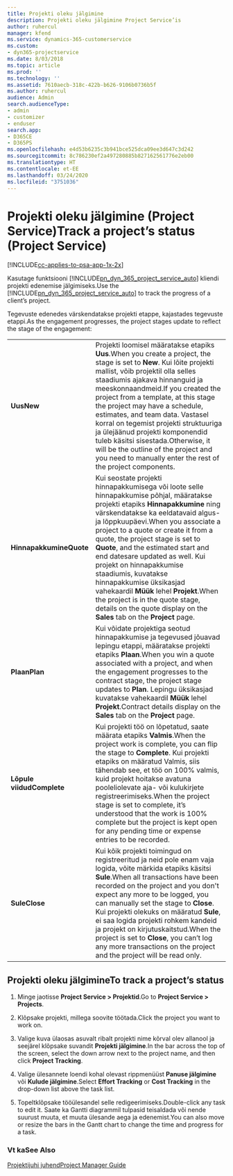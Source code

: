 ```yaml
---
title: Projekti oleku jälgimine
description: Projekti oleku jälgimine Project Service’is
author: ruhercul
manager: kfend
ms.service: dynamics-365-customerservice
ms.custom:
- dyn365-projectservice
ms.date: 8/03/2018
ms.topic: article
ms.prod: ''
ms.technology: ''
ms.assetid: 7610aecb-318c-422b-b626-9106b0736b5f
ms.author: ruhercul
audience: Admin
search.audienceType:
- admin
- customizer
- enduser
search.app:
- D365CE
- D365PS
ms.openlocfilehash: e4d53b6235c3b941bce525dca09ee3d647c3d242
ms.sourcegitcommit: 8c786230ef2a497280885b827162561776e2eb00
ms.translationtype: HT
ms.contentlocale: et-EE
ms.lasthandoff: 03/24/2020
ms.locfileid: "3751036"
---
```

# <a name="track-a-projects-status-project-service"></a><span data-ttu-id="5f137-103">Projekti oleku jälgimine (Project Service)</span><span class="sxs-lookup"><span data-stu-id="5f137-103">Track a project’s status (Project Service)</span></span>

[!INCLUDE[cc-applies-to-psa-app-1x-2x](../includes/cc-applies-to-psa-app-1x-2x.md)]

<span data-ttu-id="5f137-104">Kasutage funktsiooni [!INCLUDE[pn_dyn_365_project_service_auto](../includes/pn-dyn-365-project-service-auto.md)] kliendi projekti edenemise jälgimiseks.</span><span class="sxs-lookup"><span data-stu-id="5f137-104">Use the [!INCLUDE[pn_dyn_365_project_service_auto](../includes/pn-dyn-365-project-service-auto.md)] to track the progress of a client’s project.</span></span>  

<span data-ttu-id="5f137-105">Tegevuste edenedes värskendatakse projekti etappe, kajastades tegevuste etappi.</span><span class="sxs-lookup"><span data-stu-id="5f137-105">As the engagement progresses, the project stages update to reflect the stage of the engagement:</span></span>  


|              |                                                                                                                                                                                                                                                                                                  |
|--------------|--------------------------------------------------------------------------------------------------------------------------------------------------------------------------------------------------------------------------------------------------------------------------------------------------|
|   <span data-ttu-id="5f137-106">**Uus**</span><span class="sxs-lookup"><span data-stu-id="5f137-106">**New**</span></span>    | <span data-ttu-id="5f137-107">Projekti loomisel määratakse etapiks **Uus**.</span><span class="sxs-lookup"><span data-stu-id="5f137-107">When you create a project, the stage is set to **New**.</span></span> <span data-ttu-id="5f137-108">Kui lõite projekti mallist, võib projektil olla selles staadiumis ajakava hinnanguid ja meeskonnaandmeid.</span><span class="sxs-lookup"><span data-stu-id="5f137-108">If you created the project from a template, at this stage the project may have a schedule, estimates, and team data.</span></span> <span data-ttu-id="5f137-109">Vastasel korral on tegemist projekti struktuuriga ja ülejäänud projekti komponendid tuleb käsitsi sisestada.</span><span class="sxs-lookup"><span data-stu-id="5f137-109">Otherwise, it will be the outline of the project and you need to manually enter the rest of the project components.</span></span> |
|  <span data-ttu-id="5f137-110">**Hinnapakkumine**</span><span class="sxs-lookup"><span data-stu-id="5f137-110">**Quote**</span></span>   |      <span data-ttu-id="5f137-111">Kui seostate projekti hinnapakkumisega või loote selle hinnapakkumise põhjal, määratakse projekti etapiks **Hinnapakkumine** ning värskendatakse ka eeldatavaid algus- ja lõppkuupäevi.</span><span class="sxs-lookup"><span data-stu-id="5f137-111">When you associate a project to a quote or create it from a quote, the project stage is set to **Quote**, and the estimated start and end datesare updated as well.</span></span> <span data-ttu-id="5f137-112">Kui projekt on hinnapakkumise staadiumis, kuvatakse hinnapakkumise üksikasjad vahekaardil **Müük** lehel **Projekt**.</span><span class="sxs-lookup"><span data-stu-id="5f137-112">When the project is in the quote stage, details on the quote display on the **Sales** tab on the **Project** page.</span></span>      |
|   <span data-ttu-id="5f137-113">**Plaan**</span><span class="sxs-lookup"><span data-stu-id="5f137-113">**Plan**</span></span>   |                                     <span data-ttu-id="5f137-114">Kui võidate projektiga seotud hinnapakkumise ja tegevused jõuavad lepingu etappi, määratakse projekti etapiks **Plaan**.</span><span class="sxs-lookup"><span data-stu-id="5f137-114">When you win a quote associated with a project, and when the engagement progresses to the contract stage, the project stage updates to **Plan**.</span></span> <span data-ttu-id="5f137-115">Lepingu üksikasjad kuvatakse vahekaardil **Müük** lehel **Projekt**.</span><span class="sxs-lookup"><span data-stu-id="5f137-115">Contract details display on the **Sales** tab on the **Project** page.</span></span>                                      |
| <span data-ttu-id="5f137-116">**Lõpule viidud**</span><span class="sxs-lookup"><span data-stu-id="5f137-116">**Complete**</span></span> |                    <span data-ttu-id="5f137-117">Kui projekti töö on lõpetatud, saate määrata etapiks **Valmis**.</span><span class="sxs-lookup"><span data-stu-id="5f137-117">When the project work is complete, you can flip the stage to **Complete**.</span></span> <span data-ttu-id="5f137-118">Kui projekti etapiks on määratud Valmis, siis tähendab see, et töö on 100% valmis, kuid projekt hoitakse avatuna pooleliolevate aja- või kulukirjete registreerimiseks.</span><span class="sxs-lookup"><span data-stu-id="5f137-118">When the project stage is set to complete, it’s understood that the work is 100% complete but the project is kept open for any pending time or expense entries to be recorded.</span></span>                     |
|  <span data-ttu-id="5f137-119">**Sule**</span><span class="sxs-lookup"><span data-stu-id="5f137-119">**Close**</span></span>   |           <span data-ttu-id="5f137-120">Kui kõik projekti toimingud on registreeritud ja neid pole enam vaja logida, võite märkida etapiks käsitsi **Sule**.</span><span class="sxs-lookup"><span data-stu-id="5f137-120">When all transactions have been recorded on the project and you don't expect any more to be logged, you can manually set the stage to **Close**.</span></span> <span data-ttu-id="5f137-121">Kui projekti olekuks on määratud **Sule**, ei saa logida projekti rohkem kandeid ja projekt on kirjutuskaitstud.</span><span class="sxs-lookup"><span data-stu-id="5f137-121">When the project is set to **Close**, you can’t log any more transactions on the project and the project will be read only.</span></span>           |

## <a name="to-track-a-projects-status"></a><span data-ttu-id="5f137-122">Projekti oleku jälgimine</span><span class="sxs-lookup"><span data-stu-id="5f137-122">To track a project’s status</span></span>  

1.  <span data-ttu-id="5f137-123">Minge jaotisse **Project Service > Projektid**.</span><span class="sxs-lookup"><span data-stu-id="5f137-123">Go to **Project Service > Projects**.</span></span>  

2.  <span data-ttu-id="5f137-124">Klõpsake projekti, millega soovite töötada.</span><span class="sxs-lookup"><span data-stu-id="5f137-124">Click the project you want to work on.</span></span>  

3.  <span data-ttu-id="5f137-125">Valige kuva ülaosas asuvalt ribalt projekti nime kõrval olev allanool ja seejärel klõpsake suvandit **Projekti jälgimine**.</span><span class="sxs-lookup"><span data-stu-id="5f137-125">In the bar across the top of the screen, select the down arrow next to the project name, and then click **Project Tracking**.</span></span>  

4.  <span data-ttu-id="5f137-126">Valige ülesannete loendi kohal olevast rippmenüüst **Panuse jälgimine** või **Kulude jälgimine**.</span><span class="sxs-lookup"><span data-stu-id="5f137-126">Select **Effort Tracking** or **Cost Tracking** in the drop-down list above the task list.</span></span>  

5.  <span data-ttu-id="5f137-127">Topeltklõpsake tööülesandel selle redigeerimiseks.</span><span class="sxs-lookup"><span data-stu-id="5f137-127">Double-click any task to edit it.</span></span> <span data-ttu-id="5f137-128">Saate ka Gantti diagrammil tulpasid teisaldada või nende suurust muuta, et muuta ülesande aega ja edenemist.</span><span class="sxs-lookup"><span data-stu-id="5f137-128">You can also move or resize the bars in the Gantt chart to change the time and progress for a task.</span></span>  

### <a name="see-also"></a><span data-ttu-id="5f137-129">Vt ka</span><span class="sxs-lookup"><span data-stu-id="5f137-129">See Also</span></span>  
 [<span data-ttu-id="5f137-130">Projektijuhi juhend</span><span class="sxs-lookup"><span data-stu-id="5f137-130">Project Manager Guide</span></span>](../project-service/project-manager-guide.md)
